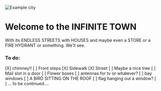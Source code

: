 ![Example city](https://cdn.glitch.com/d2a395c6-3732-46c6-bf65-a47a5a169ced%2Fdemo.png?v=1578455831163)

# Welcome to the INFINITE TOWN

With its ENDLESS STREETS with HOUSES and maybe even a STORE or a FIRE HYDRANT or something. We'll see.

### To do:
[X] chimney!!
[ ] Front steps
[X] Sidewalk
[X] Street
[ ] Maybe a nice tree
[ ] Mail slot in a door
[ ] Flower boxes
[ ] antennas for tv or whatever?
[ ] bay windows
[ ] A BIRD SITTING ON THE ROOF
[ ] flag hanging out a window?
[ ] ... to be continued....
